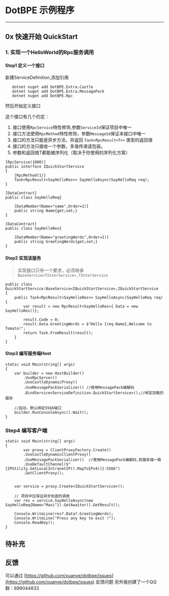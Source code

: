 # DotBPE 示例程序

---




## 0x 快速开始 QuickStart

### 1. 实现一个HelloWorld的Rpc服务调用


#### Step1 定义一个接口

新建ServiceDefinition,添加引用

```
   dotnet nuget add DotBPE.Extra.Castle
   dotnet nuget add DotBPE.Extra.MessagePack
   dotnet nuget add DotBPE.Rpc
```

然后开始定义接口

这个接口有几个约定：

1. 接口使用`RpcService`特性修饰,参数`ServiceId`保证项目中唯一
2. 接口方法使用`RpcMethod`特性修饰，参数`MessageId`保证本接口中唯一
3. 接口的方法只能是异步方法，并返回 `Task<RpcResult<T>>` 类型的返回值
4. 接口的方法只接收一个参数，多值传递请包装。
5. 参数和返回值T都能被序列化（取决于你使用的序列化方案）

```
[RpcService(1000)]
public interface IQuickStartService
{
    [RpcMethod(1)]
    Task<RpcResult<SayHelloRes>> SayHelloAsync(SayHelloReq req);
}

[DataContract]
public class SayHelloReq{

    [DataMember(Name="name",Order=1)]
    public string Name{get;set;}
}

[DataContract]
public class SayHelloRes{

    [DataMember(Name="greetingWords",Order=1)]
    public string GreetingWords{get;set;}
}

```

#### Step2 实现该服务

>  实现接口只有一个要求，必须继承 `BaseService<TInterService>,TInterService`

```
public class QuickStartService:BaseService<IQuickStartService>,IQuickStartService
{
    public Task<RpcResult<SayHelloRes>> SayHelloAsync(SayHelloReq req){
        var result = new RpcResult<SayHelloRes>{ Data = new SayHelloRes()};

        result.Code = 0;
        result.Data.GreetingWords = $"Hello {req.Name},Welcome to Tomato!";
        return Task.FromResult(result);
    }
}
```

#### Step3 编写服务端Host

```
static void Main(string[] args)
{
    var builder = new HostBuilder()
        .UseRpcServer()
        .UseCastleDynamicProxy()
        .UseMessagePackSerializer() //使用MessagePack编解码
        .BindService<ServiceDefinition.QuickStartService>();//绑定加载的服务   

    //启动，默认绑定5566端口
    builder.RunConsoleAsync().Wait();
}
```

### Step4 编写客户端

```
static void Main(string[] args)
{
        var proxy = ClientProxyFactory.Create()
        .UseCastleDynamicClientProxy()            
        .UseMessagePackSerializer()  //使用MessagePack编解码,和服务端一致
        .UseDefaultChannel($"{IPUtility.GetLocalIntranetIP().MapToIPv4()}:5566")
        .GetClientProxy();


    var service = proxy.Create<IQuickStartService>();

    // 项目中应保证异步到底的调用
    var res = service.SayHelloAsync(new SayHelloReq{Name="Maxi"}).GetAwaiter().GetResult();
    
    Console.WriteLine(res?.Data?.GreetingWords);
    Console.WriteLine("Press any key to exit !");
    Console.ReadKey();
}
```

## 待补充



## 反馈

可以通过 [https://github.com/xuanye/dotbpe/issues](https://github.com/xuanye/dotbpe/issues) 反馈问题
另外我创建了一个QQ群：699044833
